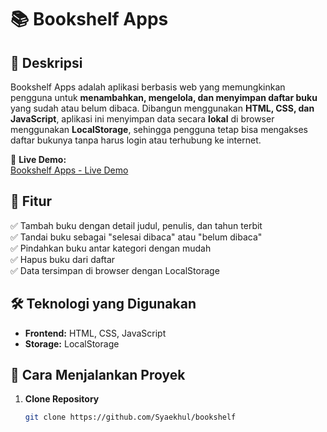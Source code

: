 # 📚 Bookshelf Apps  

## 📖 Deskripsi  
Bookshelf Apps adalah aplikasi berbasis web yang memungkinkan pengguna untuk **menambahkan, mengelola, dan menyimpan daftar buku** yang sudah atau belum dibaca. Dibangun menggunakan **HTML, CSS, dan JavaScript**, aplikasi ini menyimpan data secara **lokal** di browser menggunakan **LocalStorage**, sehingga pengguna tetap bisa mengakses daftar bukunya tanpa harus login atau terhubung ke internet.  

🔗 **Live Demo:**  
[Bookshelf Apps - Live Demo](https://bookshlef-app.netlify.app/)  

## 🚀 Fitur  
✅ Tambah buku dengan detail judul, penulis, dan tahun terbit  
✅ Tandai buku sebagai "selesai dibaca" atau "belum dibaca"  
✅ Pindahkan buku antar kategori dengan mudah  
✅ Hapus buku dari daftar  
✅ Data tersimpan di browser dengan LocalStorage  

## 🛠️ Teknologi yang Digunakan  
- **Frontend:** HTML, CSS, JavaScript  
- **Storage:** LocalStorage  

## 🎯 Cara Menjalankan Proyek  
1. **Clone Repository**  
   ```sh
   git clone https://github.com/Syaekhul/bookshelf
